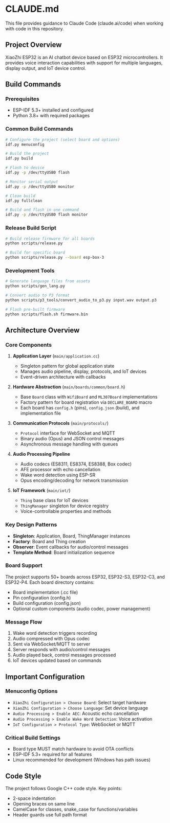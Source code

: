 # CLAUDE.md

This file provides guidance to Claude Code (claude.ai/code) when working with code in this repository.

## Project Overview

XiaoZhi ESP32 is an AI chatbot device based on ESP32 microcontrollers. It provides voice interaction capabilities with support for multiple languages, display output, and IoT device control.

## Build Commands

### Prerequisites
- ESP-IDF 5.3+ installed and configured
- Python 3.8+ with required packages

### Common Build Commands

```bash
# Configure the project (select board and options)
idf.py menuconfig

# Build the project
idf.py build

# Flash to device
idf.py -p /dev/ttyUSB0 flash

# Monitor serial output
idf.py -p /dev/ttyUSB0 monitor

# Clean build
idf.py fullclean

# Build and flash in one command
idf.py -p /dev/ttyUSB0 flash monitor
```

### Release Build Script
```bash
# Build release firmware for all boards
python scripts/release.py

# Build for specific board
python scripts/release.py --board esp-box-3
```

### Development Tools
```bash
# Generate language files from assets
python scripts/gen_lang.py

# Convert audio to P3 format
python scripts/p3_tools/convert_audio_to_p3.py input.wav output.p3

# Flash pre-built firmware
python scripts/flash.sh firmware.bin
```

## Architecture Overview

### Core Components

1. **Application Layer** (`main/application.cc`)
   - Singleton pattern for global application state
   - Manages audio pipeline, display, protocols, and IoT devices
   - Event-driven architecture with callbacks

2. **Hardware Abstraction** (`main/boards/common/board.h`)
   - Base `Board` class with `WifiBoard` and `ML307Board` implementations
   - Factory pattern for board registration via `DECLARE_BOARD` macro
   - Each board has `config.h` (pins), `config.json` (build), and implementation file

3. **Communication Protocols** (`main/protocols/`)
   - `Protocol` interface for WebSocket and MQTT
   - Binary audio (Opus) and JSON control messages
   - Asynchronous message handling with queues

4. **Audio Processing Pipeline**
   - Audio codecs (ES8311, ES8374, ES8388, Box codec)
   - AFE processor with echo cancellation
   - Wake word detection using ESP-SR
   - Opus encoding/decoding for network transmission

5. **IoT Framework** (`main/iot/`)
   - `Thing` base class for IoT devices
   - `ThingManager` singleton for device registry
   - Voice-controllable properties and methods

### Key Design Patterns

- **Singleton**: Application, Board, ThingManager instances
- **Factory**: Board and Thing creation
- **Observer**: Event callbacks for audio/control messages
- **Template Method**: Board initialization sequence

### Board Support

The project supports 50+ boards across ESP32, ESP32-S3, ESP32-C3, and ESP32-P4. Each board directory contains:
- Board implementation (.cc file)
- Pin configuration (config.h)
- Build configuration (config.json)
- Optional custom components (audio codec, power management)

### Message Flow

1. Wake word detection triggers recording
2. Audio compressed with Opus codec
3. Sent via WebSocket/MQTT to server
4. Server responds with audio/control messages
5. Audio played back, control messages processed
6. IoT devices updated based on commands

## Important Configuration

### Menuconfig Options
- `XiaoZhi Configuration > Choose Board`: Select target hardware
- `XiaoZhi Configuration > Choose Language`: Set device language
- `Audio Processing > Enable AEC`: Acoustic echo cancellation
- `Audio Processing > Enable Wake Word Detection`: Voice activation
- `IoT Configuration > Protocol Type`: WebSocket or MQTT

### Critical Build Settings
- Board type MUST match hardware to avoid OTA conflicts
- ESP-IDF 5.3+ required for all features
- Linux recommended for development (Windows has path issues)

## Code Style

The project follows Google C++ code style. Key points:
- 2-space indentation
- Opening braces on same line
- CamelCase for classes, snake_case for functions/variables
- Header guards use full path format